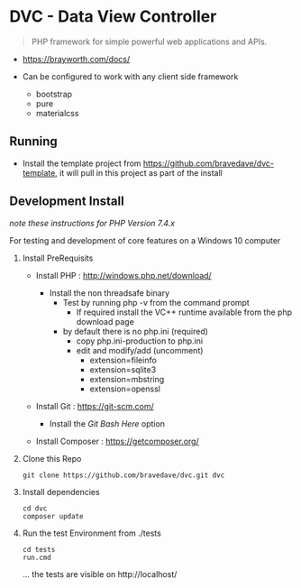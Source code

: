 # DVC - Data View Controller
> PHP framework for simple powerful web applications and APIs.

* https://brayworth.com/docs/

* Can be configured to work with any client side framework
  * bootstrap
  * pure
  * materialcss

## Running
* Install the template project from https://github.com/bravedave/dvc-template, it will pull in this project as part of the install


## Development Install
  _note these instructions for PHP Version 7.4.x_

For testing and development of core features on a Windows 10 computer
1. Install PreRequisits
   * Install PHP : http://windows.php.net/download/
     * Install the non threadsafe binary
       * Test by running php -v from the command prompt
         * If required install the VC++ runtime available from the php download page
       * by default there is no php.ini (required)
         * copy php.ini-production to php.ini
         * edit and modify/add (uncomment)
           * extension=fileinfo
           * extension=sqlite3
           * extension=mbstring
           * extension=openssl

   * Install Git : https://git-scm.com/
     * Install the *Git Bash Here* option
   * Install Composer : https://getcomposer.org/

2. Clone this Repo
   ```
   git clone https://github.com/bravedave/dvc.git dvc
   ```

2. Install dependencies
   ```
   cd dvc
   composer update
   ```

3. Run the test Environment from ./tests
   ```
   cd tests
   run.cmd
   ```

   ... the tests are visible on http://localhost/
